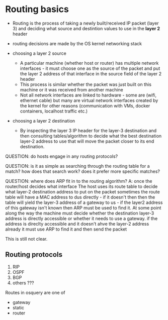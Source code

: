 # Routing basics

- Routing is the process of taking a newly built/received IP packet (layer 3)
  and deciding what source and destintion values to use in the **layer 2**
  header
- routing decisions are made by the OS kernel networking stack

- choosing a layer 2 source
    - A particular machine (whether host or router) has multiple network
      interfaces - it must choose one as the source of the packet and put the
      layer 2 address of that interface in the source field of the layer 2
      header
    - This process is similar whether the packet was just built on this machine
      or it was received from another machine
    - Not all network interfaces are linked to hardware - some are (wifi,
      ethernet cable) but many are virtual network interfaces created by the
      kernel for other reasons (communication with VMs, docker containers,
      localhost traffic etc.)
- choosing a layer 2 destination
    - By inspecting the layer 3 IP header for the layer-3 destination and then
      consulting tables/algorithm to decide what the best destination layer-2
      address to use that will move the packet closer to its end destination.

QUESTION: do hosts engage in any routing protocols?

QUESTION: is it as simple as searching through the routing table for a match?
how does that search work? does it prefer more specific matches?

QUESTION: where does ARP fit in to the routing algorithm? A: once the
router/host decides what interface The host uses its route table to decide what
layer-2 destination address to put on the packet sometimes the route table will
have a MAC address to dus directly - if it doesn't then then the table will
yield the layer-3 address of a gateway to us - if the layer2 address of this
gateway isn't known then ARP must be used to find it. At some point along the
way the machine must decide whether the destination layer-3 address is directly
accessible or whether it needs to use a gateway. if the address is direclty
accessible and it doesn't ahve the layer-2 address already it must use ARP to
find it and then send the packet

This is still not clear.

## Routing protocols

1. RIP
1. OSPF
1. BGP
1. others ???

Routes in osquery are one of

- gateway
- static
- router
